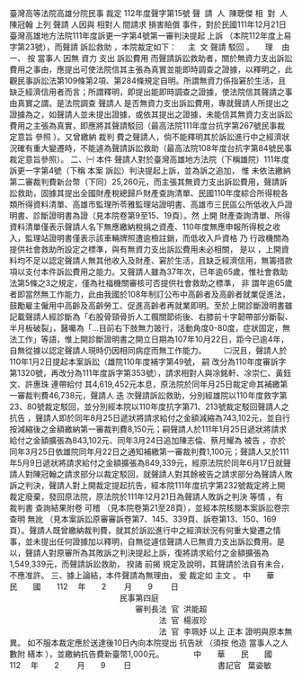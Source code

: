臺灣高等法院高雄分院民事
裁定
112年度聲字第15號
聲  請  人  陳聰傑
相  對  人  陳冠翰
上列
聲請
人因與
相對人
間請求
損害賠償
事件，對於民國111年12月21日臺灣高雄地方法院111年度訴更一字第4號第一審判決提起
上訴
（本院112年度上易字第23號），而聲請
訴訟救助
，本院裁定如下：
    主  文
聲請
駁回
。
    理    由
一、
按
當事人
因無
資力
支出
訴訟費用
而聲請訴訟救助者，關於無資力支出訴訟費用之事由，應提出可使法院信其主張為真實並能即時調查之證據，以釋明之，此觀民事訴訟法第109條第2項、第284條規定自明。所謂無資力係指窘於生活，且缺乏經濟信用者而言；所謂釋明，即提出能即時調查之證據，使法院信其聲請之事由真實之謂。是法院調查
聲請人
是否無資力支出訴訟費用，專就聲請人所提出之證據為之，如聲請人並未提出證據，或依其提出之證據，未能信其無資力支出訴訟費用之主張為真實，即應將其聲請駁回（最高法院111年度台抗字第267號民事裁定意旨
參照
）。又曾繳納
裁判
費之聲請人，倘不能釋明其於訴訟進行中之經濟狀況確有重大變遷時，不能遽為聲請訴訟救助（最高法院108年度台抗字第84號民事裁定意旨參照）。
二、㈠
本件
聲請人對於臺灣高雄地方法院（下稱雄院）111年度訴更一字第4號（下稱
本案
訴訟）判決提起上訴，並為訴之追加，
惟
未依法繳納第二審裁判費新台幣（下同）25,260元，而主張其無資力支出訴訟費用，聲請訴訟救助，固據其提出全國財產稅總歸戶財產查詢清單、民國110年度綜合所得稅各類所得資料清單、高雄市監理所苓雅監理站證明書、高雄市三民區公所低收入戶證明書、診斷證明書為證（見本院卷第9至15、19頁）。然
上開
財產查詢清單、所得資料清單僅表示聲請人名下無應繳納稅捐之資產、110年度無應申報所得稅之收入，監理站證明書僅表示該車輛牌照遭逾檢註銷，而低收入戶資格
乃
行政機關為提供社會救助所設定之標準，與有無資力支出訴訟費用未必相關，
是以
，上開資料均不足以認定聲請人無其他收入及財產、窘於生活，且缺乏經濟信用，無籌措款項以支付本件訴訟費用之能力。又聲請人雖為37年次，已年逾65歲，惟社會救助法第5條之3之規定，僅為社福機關審核可否提供社會救助之標準，
非
謂年逾65歲者即當然無工作能力，此由我國於108年制訂公布中高齡者及高齡者就業促進法，鼓勵雇主僱用中高齡及高齡勞工、促進高齡者再就業即明。至於上開診斷證明書雖記載聲請人經診斷為「右股骨頸骨折人工髖關節術後、右膝前十字韌帶部分斷裂、半月板破裂」，醫囑為「…目前右下肢無力跛行，活動角度0-80度，症狀固定，無法工作」等語，惟上開診斷證明書之開立日期為107年10月22日，距今已逾4年，自無從據以認定聲請人現時仍因相同病症而無工作能力。
　　㈡況且，聲請人於110年1月2日提起本案訴訟（雄院110年度補字第49號，
嗣
改分為110年度審訴字第1320號，再改分為111年度訴字第353號），請求相對人與凃銘軒、凃崇仁、黃鈺文、許惠珠
連帶給付
其4,619,452元本息，原法院於同年月25日裁定命其補繳第一審裁判費46,738元，聲請人
迭
次聲請訴訟救助，分別經雄院以110年度救字第23、80號裁定駁回，並分別經本院以110年度抗字第71、213號裁定駁回聲請人之
抗告
，聲請人即於同年8月25日遞狀將請求給付之金額減縮為743,102元，並自行按減縮後之金額繳納第一審裁判費8,150元；嗣聲請人於111年1月25日遞狀將請求給付之金額擴張為843,102元、同年3月24日追加陳志倫、蔡月耀為
被告
，亦於同年3月25日依雄院同年月22日之通知補繳第一審裁判費1,100元；聲請人又於111年5月9日遞狀將請求給付之金額擴張為849,339元，經原法院於同年6月17日就聲請人對陳冠翰之請求部分以裁定駁回，就聲請人對其餘被告之請求部分為聲請人敗訴之判決，聲請人對上開裁定提起抗告，經本院111年度抗字第232號裁定將上開裁定廢棄，發回原法院，原法院於111年12月21日為聲請人敗訴之判決
等情
，有
裁判書
查詢結果附卷
可稽
（見本院卷第21至28頁），並經本院核閱本案訴訟卷宗查明
無訛
（見本案訴訟原審審訴卷第7、145、339頁、訴卷第13、150、169頁）。聲請人既曾繳納裁判費，就其於訴訟進行中之經濟狀況有何重大變遷之情事，並未提出任何證據加以釋明，自無從遽信聲請人已無資力支出訴訟費用。是以，聲請人對原審所為其敗訴之判決提起上訴，復將請求給付之金額擴張為1,549,339元，而聲請訴訟救助，
揆諸
前揭
規定及說明，其聲請於法自有未合，不應准許。
三、據上論結，本件聲請為無理由，
爰
裁定如
主文
。
中　　華　　民　　國　　112 　年　　2 　　月　　9 　　日
　　　　　　　　　　　　　　民事第四庭
　　　　　　　　　　　　　　　　審判長法  官  洪能超
　　　　　　　　　　　　　　　　　　　法  官  楊淑珍
　　　　　　　　　　　　　　　　　　　法  官  李珮妤
以上
正本
證明與原本無異。
如不服本裁定應於送達後10日內向本院提出
抗告狀
（須按
他造
當事人之人數附
繕本
），並繳納抗告費新臺幣1,000元。　　　　
中　　華　　民　　國　　112 　年　　2 　　月　　9 　　日
                                      
書記官
  葉姿敏